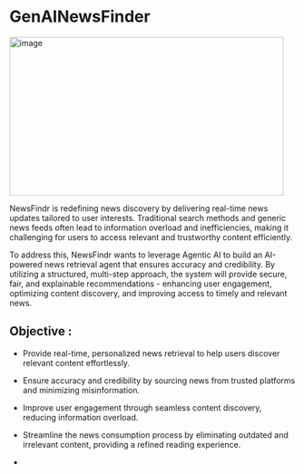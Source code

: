 # GenAINewsFinder

<img width="483" height="280" alt="image" src="https://github.com/user-attachments/assets/954b1e2a-fded-453c-91db-df115e5f5f86" />

NewsFindr is redefining news discovery by delivering real-time news updates tailored to user interests. Traditional search methods and generic news feeds often lead to information overload and inefficiencies, making it challenging for users to access relevant and trustworthy content efficiently.

To address this, NewsFindr wants to leverage Agentic AI to build an AI-powered news retrieval agent that ensures accuracy and credibility. By utilizing a structured, multi-step approach, the system will provide secure, fair, and explainable recommendations - enhancing user engagement, optimizing content discovery, and improving access to timely and relevant news.


## Objective :

- Provide real-time, personalized news retrieval to help users discover relevant
content effortlessly.

- Ensure accuracy and credibility by sourcing news from trusted platforms and minimizing misinformation.

- Improve user engagement through seamless content discovery, reducing information overload.

- Streamline the news consumption process by eliminating outdated and irrelevant content, providing a refined reading experience.

- 
